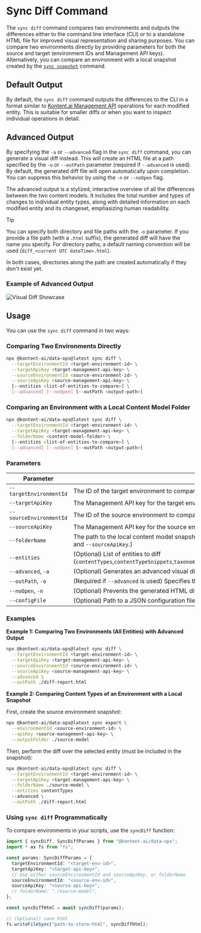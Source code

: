 # Sync Diff Command

The `sync diff` command compares two environments and outputs the differences either to the command line interface (CLI) or to a standalone HTML file for improved visual representation and sharing purposes. You can compare two environments directly by providing parameters for both the source and target (environment IDs and Management API keys). Alternatively, you can compare an environment with a local snapshot created by the [`sync snapshot`](../snapshot/README.md) command.

## Default Output

By default, the `sync diff` command outputs the differences to the CLI in a format similar to [Kontent.ai Management API](https://kontent.ai/learn/docs/apis/openapi/management-api-v2/) operations for each modified entity. This is suitable for smaller diffs or when you want to inspect individual operations in detail.

## Advanced Output

By specifying the `-a` or `--advanced` flag in the `sync diff` command, you can generate a visual diff instead. This will create an HTML file at a path specified by the `-o` or `--outPath` parameter (required if `--advanced` is used). By default, the generated diff file will open automatically upon completion. You can suppress this behavior by using the `-n` or `--noOpen` flag.

The advanced output is a stylized, interactive overview of all the differences between the two content models. It includes the total number and types of changes to individual entity types, along with detailed information on each modified entity and its changeset, emphasizing human readability.

> [!Tip]
>
> You can specify both directory and file paths with the `-o` parameter. If you provide a file path (with a `.html` suffix), the generated diff will have the name you specify. For directory paths, a default naming convention will be used (`diff_<current UTC dateTime>.html`).
>
> In both cases, directories along the path are created automatically if they don't exist yet.

### Example of Advanced Output

![Visual Diff Showcase](https://github.com/kontent-ai/data-ops/assets/52500882/4c85b987-3343-4bad-bd34-1888c506397d)

## Usage

You can use the `sync diff` command in two ways:

### Comparing Two Environments Directly

```bash
npx @kontent-ai/data-ops@latest sync diff \
  --targetEnvironmentId <target-environment-id> \
  --targetApiKey <target-management-api-key> \
  --sourceEnvironmentId <source-environment-id> \
  --sourceApiKey <source-management-api-key> \
  [--entities <list-of-entities-to-compare>] \
  [--advanced] [--noOpen] [--outPath <output-path>]
```

### Comparing an Environment with a Local Content Model Folder

```bash
npx @kontent-ai/data-ops@latest sync diff \
  --targetEnvironmentId <target-environment-id> \
  --targetApiKey <target-management-api-key> \
  --folderName <content-model-folder> \
  [--entities <list-of-entities-to-compare>] \
  [--advanced] [--noOpen] [--outPath <output-path>]
```

### Parameters

| Parameter               | Description                                                                                                                                                                |
|-------------------------|----------------------------------------------------------------------------------------------------------------------------------------------------------------------------|
| `--targetEnvironmentId` | The ID of the target environment to compare.                                                                                                                               |
| `--targetApiKey`        | The Management API key for the target environment.                                                                                                                         |
| `--sourceEnvironmentId` | The ID of the source environment to compare. (Use either this or `--folderName`.)                                                                                          |
| `--sourceApiKey`        | The Management API key for the source environment.                                                                                                                         |
| `--folderName`          | The path to the local content model snapshot created with `sync snapshot`. (Use either this or `--sourceEnvironmentId` and `--sourceApiKey`.)                            |
| `--entities`            | (Optional) List of entities to diff (`contentTypes`,`contentTypeSnippets`,`taxonomies`,`collections`,`assetFolders`,`spaces`,`languages`,`webSpotlight`,`workflows`).                                        |
| `--advanced`, `-a`      | (Optional) Generates an advanced visual diff in HTML format.                                                                                                               |
| `--outPath`, `-o`       | (Required if `--advanced` is used) Specifies the output path for the HTML diff file.                                                                                       |
| `--noOpen`, `-n`        | (Optional) Prevents the generated HTML diff file from opening automatically.                                                                      
| `--configFile`          | (Optional) Path to a JSON configuration file containing parameters.                                                                                                        |

### Examples

**Example 1: Comparing Two Environments (All Entities) with Advanced Output**

```bash
npx @kontent-ai/data-ops@latest sync diff \
  --targetEnvironmentId <target-environment-id> \
  --targetApiKey <target-management-api-key> \
  --sourceEnvironmentId <source-environment-id> \
  --sourceApiKey <source-management-api-key> \
  --advanced \
  --outPath ./diff-report.html
```

**Example 2: Comparing Content Types of an Environment with a Local Snapshot**

First, create the source environment snapshot:

```bash
npx @kontent-ai/data-ops@latest sync export \
  --environmentId <source-environment-id> \
  --apiKey <source-management-api-key> \
  --outputFolder ./source-model
```

Then, perform the diff over the selected entity (must be included in the snapshot):

```bash
npx @kontent-ai/data-ops@latest sync diff \
  --targetEnvironmentId <target-environment-id> \
  --targetApiKey <target-management-api-key> \
  --folderName ./source-model \
  --entities contentTypes
  --advanced \
  --outPath ./diff-report.html
```

### Using `sync diff` Programmatically

To compare environments in your scripts, use the `syncDiff` function:

```typescript
import { syncDiff, SyncDiffParams } from "@kontent-ai/data-ops";
import * as fs from "fs";

const params: SyncDiffParams = {
  targetEnvironmentId: "<target-env-id>",
  targetApiKey: "<target-api-key>",
  // Use either sourceEnvironmentId and sourceApiKey, or folderName
  sourceEnvironmentId: "<source-env-id>",
  sourceApiKey: "<source-api-key>",
  // folderName: "./source-model",
};

const syncDiffHtml = await syncDiff(params);

// (optional) save html
fs.writeFileSync("path-to-store-html", syncDiffHtml);
```